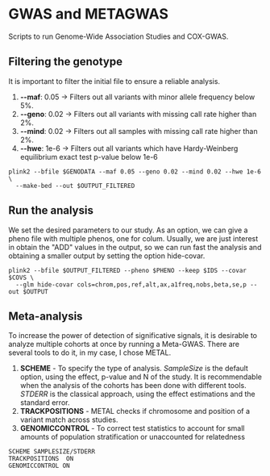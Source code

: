 # GWAS and METAGWAS
Scripts to run Genome-Wide Association Studies and COX-GWAS.

## Filtering the genotype
It is important to filter the initial file to ensure a reliable analysis.
1. **--maf**: 0.05 -> Filters out all variants with minor allele frequency below 5%. 
2. **--geno**: 0.02 -> Filters out all variants with missing call rate higher than 2%.
3. **--mind**: 0.02 -> Filters out all samples with missing call rate higher than 2%.
4. **--hwe**: 1e-6 -> Filters out all variants which have Hardy-Weinberg equilibrium exact test p-value below 1e-6
```
plink2 --bfile $GENODATA --maf 0.05 --geno 0.02 --mind 0.02 --hwe 1e-6 \
  --make-bed --out $OUTPUT_FILTERED
```
## Run the analysis
We set the desired parameters to our study. As an option, we can give a pheno file with multiple phenos, one for colum. Usually, we are just interest in obtain the "ADD" values in the output, so we can run fast the analysis and obtaining a smaller output by setting the option hide-covar.
```
plink2 --bfile $OUTPUT_FILTERED --pheno $PHENO --keep $IDS --covar $COVS \
  --glm hide-covar cols=chrom,pos,ref,alt,ax,a1freq,nobs,beta,se,p --out $OUTPUT
```
## Meta-analysis
To increase the power of detection of significative signals, it is desirable to analyze multiple cohorts at once by running a Meta-GWAS. There are several tools to do it, in my case, I chose METAL.
1. **SCHEME** - To specify the type of analysis. *SampleSize* is the default option, using the effect, p-value and N of the study. It is recommendable when the analysis of the cohorts has been done with different tools. *STDERR* is the classical approach, using the effect estimations and the standard error.
2. **TRACKPOSITIONS** -  METAL checks if chromosome and position of a variant match across studies.
3. **GENOMICCONTROL** - To correct test statistics to account for small amounts of population stratification or unaccounted for relatedness
```
SCHEME SAMPLESIZE/STDERR
TRACKPOSITIONS  ON
GENOMICCONTROL ON
```
